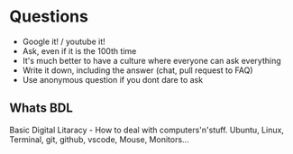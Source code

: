 # Questions
  - Google it! / youtube it!
  - Ask, even if it is the 100th time
  - It's much better to have a culture where everyone can ask everything
  - Write it down, including the answer (chat, pull request to FAQ)
  - Use anonymous question if you dont dare to ask

## Whats BDL
Basic Digital Litaracy - How to deal with computers'n'stuff. Ubuntu, Linux, Terminal,
git, github, vscode, Mouse, Monitors...